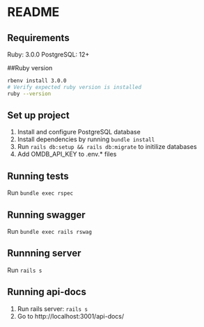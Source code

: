 # README

## Requirements
Ruby: 3.0.0
PostgreSQL: 12+

##Ruby version

```bash
rbenv install 3.0.0
# Verify expected ruby version is installed
ruby --version
```

## Set up project
1. Install and configure PostgreSQL database
2. Install dependencies by running `bundle install`
3. Run `rails db:setup && rails db:migrate` to initilize databases
4. Add OMDB_API_KEY to .env.* files

## Running tests
Run `bundle exec rspec`

## Running swagger
Run `bundle exec rails rswag`

## Runnning server
Run `rails s`

## Running api-docs
1. Run rails server: `rails s`
2. Go to http://localhost:3001/api-docs/
